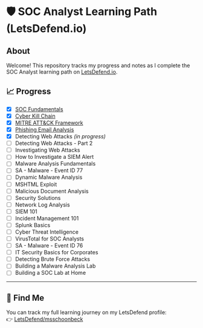 # 🛡️ SOC Analyst Learning Path (LetsDefend.io)

## About
Welcome! This repository tracks my progress and notes as I complete the SOC Analyst learning path on [LetsDefend.io](https://letsdefend.io).

## 📈 Progress

- [x] [SOC Fundamentals](SOC%20Fundamentals.md)
- [x] [Cyber Kill Chain](Cyber%20Kill%20Chain.md)
- [x] [MITRE ATT&CK Framework](MITRE%20ATT%26CK%20Framework.md)
- [x] [Phishing Email Analysis](Phishing%20Email%20Analysis.md)
- [x] Detecting Web Attacks *(in progress)*
- [ ] Detecting Web Attacks - Part 2
- [ ] Investigating Web Attacks
- [ ] How to Investigate a SIEM Alert
- [ ] Malware Analysis Fundamentals
- [ ] SA - Malware - Event ID 77
- [ ] Dynamic Malware Analysis
- [ ] MSHTML Exploit
- [ ] Malicious Document Analysis
- [ ] Security Solutions
- [ ] Network Log Analysis
- [ ] SIEM 101
- [ ] Incident Management 101
- [ ] Splunk Basics
- [ ] Cyber Threat Intelligence
- [ ] VirusTotal for SOC Analysts
- [ ] SA - Malware - Event ID 76
- [ ] IT Security Basics for Corporates
- [ ] Detecting Brute Force Attacks
- [ ] Building a Malware Analysis Lab
- [ ] Building a SOC Lab at Home

---

## 🔗 Find Me
You can track my full learning journey on my LetsDefend profile:  
👉 [LetsDefend/msschoonbeck](https://app.letsdefend.io/user/msschoonbeck)
